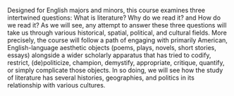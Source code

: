 Designed for English majors and minors, this course examines three intertwined
questions: What is literature? Why do we read it? and How do we read it? As we
will see, any attempt to answer these three questions will take us through
various historical, spatial, political, and cultural fields. More precisely,
the course will follow a path of engaging with primarily American,
English-language aesthetic objects (poems, plays, novels, short stories,
essays) alongside a wider scholarly apparatus that has tried to
codify, restrict, (de)politicize, champion, demystify, appropriate, critique,
quantify, or simply complicate those objects. In so doing, we will see how the
study of literature has several histories, geographies, and politics in its
relationship with various cultures.
